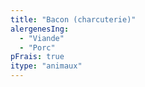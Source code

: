 ```yaml
---
title: "Bacon (charcuterie)"
alergenesIng:
  - "Viande"
  - "Porc"
pFrais: true
itype: "animaux"
---
```

